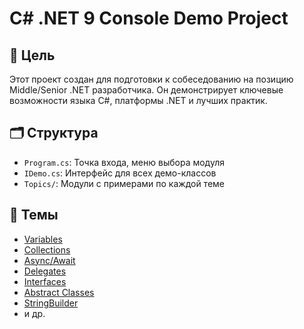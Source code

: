 ﻿# C# .NET 9 Console Demo Project

## 🎯 Цель
Этот проект создан для подготовки к собеседованию на позицию Middle/Senior .NET разработчика. Он демонстрирует ключевые возможности языка C#, платформы .NET и лучших практик.

## 🗂️ Структура
- `Program.cs`: Точка входа, меню выбора модуля
- `IDemo.cs`: Интерфейс для всех демо-классов
- `Topics/`: Модули с примерами по каждой теме

## 🧪 Темы
- [Variables](./Topics/VariablesDemo.md)
- [Collections](./Topics/CollectionsDemo.md)
- [Async/Await](./Topics/AsyncAwaitDemo.md)
- [Delegates](./Topics/DelegatesDemo.md)
- [Interfaces](./Topics/InterfacesDemo.md)
- [Abstract Classes](./Topics/AbstractClassesDemo.md)
- [StringBuilder](./Topics/StringBuilderDemo.md)
- и др.

